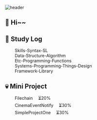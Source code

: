 ![header](https://capsule-render.vercel.app/api?type=transparent&color=auto&height=260&section=header&text=Deeklming's&fontSize=80&desc=github&descSize=30&descAlignY=55)

## 👋 Hi~~

## 👀 Study Log
&emsp;&emsp; Skills-Syntax-SL   
&emsp;&emsp; Data-Structure-Algorithm   
&emsp;&emsp; Etc-Programming-Functions   
&emsp;&emsp; Systems-Programming-Things-Design   
&emsp;&emsp; Framework-Library   

## 💀 Mini Project
&emsp;&emsp; Filechain &emsp;⏳20%   
&emsp;&emsp; CinemaEventNotify &emsp;⏳30%   
&emsp;&emsp; SimpleProjectOne &emsp;⏳30%   


<!--
**Deeklming/Deeklming** is a ✨ _special_ ✨ repository because its `README.md` (this file) appears on your GitHub profile.

Here are some ideas to get you started:

- 🔭 I’m currently working on ...
- 🌱 I’m currently learning ...
- 👯 I’m looking to collaborate on ...
- 🤔 I’m looking for help with ...
- 💬 Ask me about ...
- 📫 How to reach me: ...
- 😄 Pronouns: ...
- ⚡ Fun fact: ...
- 💯% 
-->
